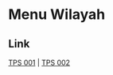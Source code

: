 # Menu Wilayah

## Link

[TPS 001](https://github.com/gigit-pemilu/pemilu-2024-91-papua/tree/main/pileg-dpr/hitung-suara/sub/91-papua/sub/20-mamberamo-raya/sub/06-waropen-atas/sub/2004-bariwaro/sub/001-tps)
 | 
[TPS 002](https://github.com/gigit-pemilu/pemilu-2024-91-papua/tree/main/pileg-dpr/hitung-suara/sub/91-papua/sub/20-mamberamo-raya/sub/06-waropen-atas/sub/2004-bariwaro/sub/002-tps)

